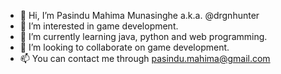 - 👋 Hi, I’m Pasindu Mahima Munasinghe a.k.a. @drgnhunter 
- 👀 I’m interested in game development.
- 🌱 I’m currently learning java, python and web programming.
- 💞️ I’m looking to collaborate on game development.
- 📫 You can contact me through pasindu.mahima@gmail.com

<!---
drgnhunter/drgnhunter is a ✨ special ✨ repository because its `README.md` (this file) appears on your GitHub profile.
You can click the Preview link to take a look at your changes.
--->
